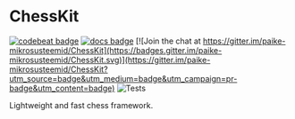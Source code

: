 # ChessKit

[![codebeat badge](https://codebeat.co/badges/9651b061-d996-4846-b952-1257614b79ea)](https://codebeat.co/projects/github-com-paike-mikrosusteemid-chesskit-develop)
[![docs badge](https://raw.githubusercontent.com/paike-mikrosusteemid/ChessKit/develop/docs/badge.svg)](https://paike-mikrosusteemid.github.io/ChessKit/) [![Join the chat at https://gitter.im/paike-mikrosusteemid/ChessKit](https://badges.gitter.im/paike-mikrosusteemid/ChessKit.svg)](https://gitter.im/paike-mikrosusteemid/ChessKit?utm_source=badge&utm_medium=badge&utm_campaign=pr-badge&utm_content=badge) ![Tests](https://github.com/paike-mikrosusteemid/ChessKit/workflows/Tests/badge.svg)

Lightweight and fast chess framework.
